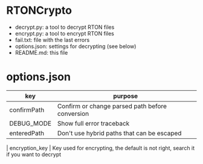 # RTONCrypto
- decrypt.py: a tool to decrypt RTON files
- encrypt.py: a tool to encrypt RTON files
- fail.txt: file with the last errors
- options.json: settings for decrypting (see below)
- README.md: this file

# options.json
key | purpose
--- | ---
confirmPath | Confirm or change parsed path before conversion
DEBUG_MODE | Show full error traceback
enteredPath | Don't use hybrid paths that can be escaped
|
encryption_key | Key used for encrypting, the default is not right, search it if you want to decrypt